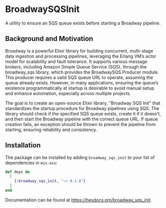 # BroadwaySQSInit
A utility to ensure an SQS queue exists before starting a Broadway pipeline.

## Background and Motivation

Broadway is a powerful Elixir library for building concurrent, multi-stage data ingestion and processing pipelines, leveraging the Erlang VM’s actor model for scalability and fault tolerance. It supports various message brokers, including Amazon Simple Queue Service (SQS), through the broadway_sqs library, which provides the BroadwaySQS.Producer module. This producer requires a valid SQS queue URL to operate, assuming the queue already exists. However, in many applications, ensuring the queue’s existence programmatically at startup is desirable to avoid manual setup and enhance automation, especially across multiple projects.

The goal is to create an open-source Elixir library, "Broadway SQS Init" that standardizes the startup procedure for Broadway pipelines using SQS. The library should check if the specified SQS queue exists, create it if it doesn’t, and then start the Broadway pipeline with the correct queue URL. If queue creation fails, an exception should be thrown to prevent the pipeline from starting, ensuring reliability and consistency.

## Installation

The package can be installed by adding `broadway_sqs_init` to your list of dependencies in `mix.exs`:

```elixir
def deps do
  [
    {:broadway_sqs_init, "~> 0.1.0"}
  ]
end
```

Documentation can be found at <https://hexdocs.pm/broadway_sqs_init>.

